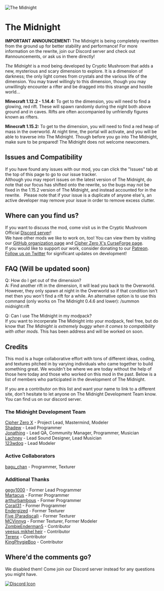 ![The Midnight](https://crypticmushroom.com/assets/front-page-poster.jpg)

# **The Midnight**

**IMPORTANT ANNOUNCEMENT:** The Midnight is being completely rewritten from the ground up for better stability and performance! For more information on the rewrite, join our Discord server and check out #announcements, or ask us in there directly!

*The Midnight* is a mod being developed by Cryptic Mushroom that adds a new, mysterious and scary dimension to explore. It is a dimension of darkness; the only light comes from crystals and the various life of the dimension. You may travel willingly to this dimension, though you may unwillingly encounter a rifter and be dragged into this strange and hostile world...

**Minecraft 1.12.2 - 1.14.4:** To get to the dimension, you will need to find a glowing, red rift. These will spawn randomly during the night both above ground and in caves. Rifts are often accompanied by unfriendly figures known as rifters.

**Minecraft 1.15.2:** To get to the dimension, you will need to find a red heap of mass in the overworld. At night time, the portal will activate, and you will be able to traverse into The Midnight. Though before you go into The Midnight, make sure to be prepared! The Midnight does not welcome newcomers.

## Issues and Compatibility

If you have found any issues with our mod, you can click the "Issues" tab at the top of this page to go to our issue tracker.  
Although you may report issues on the latest version of The Midnight, do note that our focus has shifted onto the rewrite, so the bugs may not be fixed in the 1.15.2 version of The Midnight, and instead accounted for in the rewrite.  
Please note that if your issue is a duplicate of anyone else's, an active developer may remove your issue in order to remove excess clutter.

## Where can you find us?

If you want to discuss the mod, come visit us in the Cryptic Mushroom Official [Discord server](https://discord.gg/Rdc86yA)!  
We have other mods we like to work on, too! You can view them by visiting our [GitHub organization page](https://github.com/Cryptic-Mushroom) and [Cipher Zero X's CurseForge page](https://www.curseforge.com/members/cipher_zero_x/projects).  
If you would like to support our work, consider donating to our [Patreon](https://www.patreon.com/crypticmushroom).  
[Follow us on Twitter](https://twitter.com/CrypticMushroom) for significant updates on development!

## FAQ (Will be updated soon)

Q: How do I get out of the dimension?  
A: Find another rift in the dimension, it will lead you back to the Overworld. However, they only spawn at night in the Overworld so if that condition isn't met then you won't find a rift for a while. An alternative option is to use this command (only works on The Midnight 0.4.6 and lower): /summon midnight:rift

Q: Can I use The Midnight in my modpack?  
If you want to incorperate The Midnight into your modpack, feel free, but do know that *The Midnight is extremely buggy when it comes to compatibility with other mods.* This has been address and will be worked on soon.

## Credits

This mod is a huge collaborative effort with tons of different ideas, coding, and textures pitched in by varying individuals who came together to build something great. We wouldn't be where we are today without the help of those here today and those who worked on this mod in the past. Below is a list of members who participated in the development of The Midnight.

If you are a contributor on this list and want your name to link to a different site, don't hesitate to let anyone on The Midnight Development Team know. You can find us on our discord server.

### The Midnight Development Team

[Cipher Zero X](https://github.com/cipherzerox) - Project Lead, Mastermind, Modeler  
[Shadew](https://shadew.net/) - Lead Programmer  
[Jonathing](https://github.com/Jonathing) - Lead QA, Community Manager, Programmer, Musician  
[Lachney](https://xjon.me) - Lead Sound Designer, Lead Musician  
[123wdog](https://www.curseforge.com/members/123wdog/) - Lead Modeler

### Active Collaborators

[bagu_chan](https://github.com/pentantan) - Programmer, Texturer

### Additional Thanks

[gegy1000](https://github.com/gegy1000) - Former Lead Programmer  
[Martacus](https://github.com/Martacus) - Former Programmer  
[arthurbambous](https://github.com/arthurbambou) - Former Programmer  
[Corail31](https://github.com/Corail31) - Former Programmer  
[Endergized](https://github.com/Endergy) - Former Texturer  
[Five (Paradiscal)](https://github.com/fivelol) - Former Texturer  
[MCVinnyq](https://github.com/MCVinnyq) - Former Texturer, Former Modeler  
[ZombieEnderman5](https://github.com/ZombieEnderman5) - Contributor  
[veesus mikhel heir](https://minecraft.curseforge.com/members/veesusmikelheir) - Contributor  
[Terenx](https://github.com/Terenx) - Contributor  
[KingPhygieBoo](https://gitlab.com/KingPhygieBoo) - Contributor

## Where'd the comments go?

We disabled them! Come join our Discord server instead for any questions you might have.

[![Discord Icon](https://discord.com/assets/fc0b01fe10a0b8c602fb0106d8189d9b.png)](https://discord.gg/Rdc86yA)

